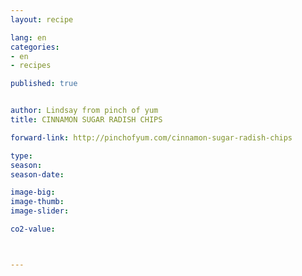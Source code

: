 ```yaml
---
layout: recipe

lang: en
categories:
- en
- recipes

published: true


author: Lindsay from pinch of yum
title: CINNAMON SUGAR RADISH CHIPS

forward-link: http://pinchofyum.com/cinnamon-sugar-radish-chips

type: 
season: 
season-date:  

image-big: 
image-thumb: 
image-slider: 

co2-value: 



---
```

